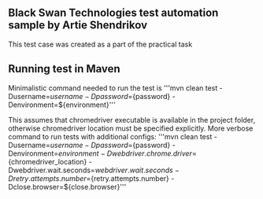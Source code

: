 ## Black Swan Technologies test automation sample by Artie Shendrikov

This test case was created as a part of the practical task

## Running test in Maven

Minimalistic command needed to run the test is
'''mvn clean test -Dusername=${username} -Dpassword=${password} -Denvironment=${environment}'''

This assumes that chromedriver executable is available in the project folder, otherwise chromedriver location must be specified explicitly.
More verbose command to run tests with additional configs:
'''mvn clean test -Dusername=${username} -Dpassword=${password} -Denvironment=${environment} -Dwebdriver.chrome.driver=${chromedriver_location} -Dwebdriver.wait.seconds=${webdriver.wait.seconds} -Dretry.attempts.number=${retry.attempts.number} -Dclose.browser=${close.browser}'''